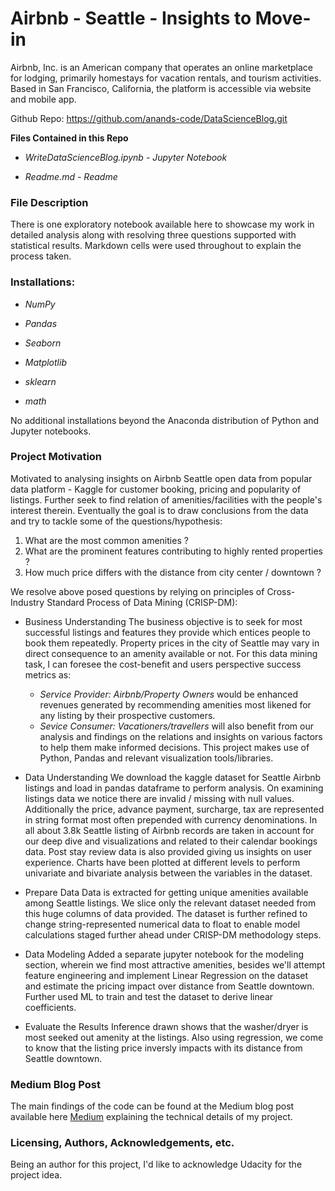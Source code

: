 # Airbnb - Seattle - Insights to Move-in

Airbnb, Inc. is an American company that operates an online marketplace for lodging, primarily homestays for vacation rentals, and tourism activities. Based in San Francisco, California, the platform is accessible via website and mobile app.

Github Repo: https://github.com/anands-code/DataScienceBlog.git

**Files Contained in this Repo**

* *WriteDataScienceBlog.ipynb - Jupyter Notebook*

* *Readme.md - Readme* 

### File Description

There is one exploratory notebook available here to showcase my work in detailed analysis along with resolving three questions supported with statistical results. 
Markdown cells were used throughout to explain the process taken.

### Installations:

* *NumPy*

* *Pandas*

* *Seaborn*

* *Matplotlib*

* *sklearn*

* *math*

No additional installations beyond the Anaconda distribution of Python and Jupyter notebooks.

### Project Motivation

Motivated to analysing insights on Airbnb Seattle open data from popular data platform - Kaggle for customer booking, pricing and popularity of listings.
Further seek to find relation of amenities/facilities with the people's interest therein. Eventually the goal is to draw conclusions from the data and try to tackle some of the questions/hypothesis:
1. What are the most common amenities ?
2. What are the prominent features contributing to highly rented properties ?
3. How much price differs with the distance from city center / downtown ? 

We resolve above posed questions by relying on principles of Cross-Industry Standard Process of Data Mining (CRISP-DM):

* Business Understanding
The business objective is to seek for most successful listings and features they provide which entices people to book them repeatedly. Property prices in the city of Seattle may vary in direct consequence to an amenity available or not.
For this data mining task, I can foresee the cost-benefit and users perspective success metrics as:
  * *Service Provider: Airbnb/Property Owners* would be enhanced revenues generated by recommending amenities most likened for any listing by their prospective customers.
  * *Sevice Consumer: Vacationers/travellers* will also benefit from our analysis and findings on the relations and insights on various factors to help them make informed decisions.
This project makes use of Python, Pandas and relevant visualization tools/libraries.

* Data Understanding
We download the kaggle dataset for Seattle Airbnb listings and load in pandas dataframe to perform analysis. On examining listings data we notice there are invalid / missing with null values. Additionally the price, advance payment, surcharge, tax are represented in string format most often prepended with currency denominations. In all about 3.8k Seattle listing of Airbnb records are taken in account for our deep dive and visualizations and related to their calendar bookings data. Post stay review data is also provided giving us insights on user experience. Charts have been plotted at different levels to perform univariate and bivariate analysis between the variables in the dataset.

* Prepare Data
Data is extracted for getting unique amenities available among Seattle listings. We slice only the relevant dataset needed from this huge columns of data provided. The dataset is further refined to change string-represented numerical data to float to enable model calculations staged further ahead under CRISP-DM methodology steps.

* Data Modeling
Added a separate jupyter notebook for the modeling section, wherein we find most attractive amenities, besides we'll attempt feature engineering and implement Linear Regression on the dataset and estimate the pricing impact over distance from Seattle downtown. Further used ML to train and test the dataset to derive linear coefficients.

* Evaluate the Results
Inference drawn shows that the washer/dryer is most seeked out amenity at the listings. Also using regression, we come to know that the listing price inversly impacts with its distance from Seattle downtown.
  
### Medium Blog Post

The main findings of the code can be found at the Medium blog post available here [Medium](https://medium.com/@anand-blog/data-science-blog-1ead4fd41e5) explaining the technical details of my project.

### Licensing, Authors, Acknowledgements, etc.
Being an author for this project, I'd like to acknowledge Udacity for the project idea.
